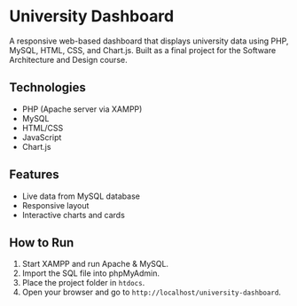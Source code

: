 # University Dashboard

A responsive web-based dashboard that displays university data using PHP, MySQL, HTML, CSS, and Chart.js. Built as a final project for the Software Architecture and Design course.

## Technologies
- PHP (Apache server via XAMPP)
- MySQL
- HTML/CSS
- JavaScript
- Chart.js

## Features
- Live data from MySQL database
- Responsive layout
- Interactive charts and cards

## How to Run
1. Start XAMPP and run Apache & MySQL.
2. Import the SQL file into phpMyAdmin.
3. Place the project folder in `htdocs`.
4. Open your browser and go to `http://localhost/university-dashboard`.
